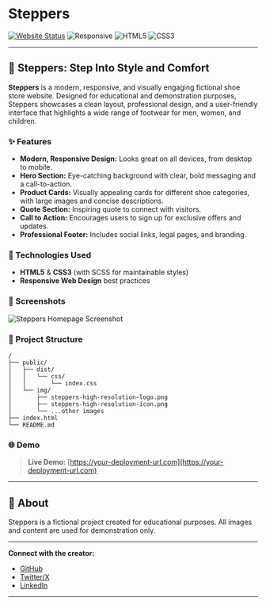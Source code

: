 # Steppers

[![Website Status](https://img.shields.io/website?url=https%3A%2F%2Fyour-deployment-url.com&style=flat-square)](https://your-deployment-url.com)
![Responsive](https://img.shields.io/badge/Responsive-Yes-3882F6?style=flat-square)
![HTML5](https://img.shields.io/badge/HTML5-%3C%2F%3E-orange?style=flat-square)
![CSS3](https://img.shields.io/badge/CSS3-%23-2965f1?style=flat-square)

---

## 👟 Steppers: Step Into Style and Comfort

**Steppers** is a modern, responsive, and visually engaging fictional shoe store website. Designed for educational and demonstration purposes, Steppers showcases a clean layout, professional design, and a user-friendly interface that highlights a wide range of footwear for men, women, and children.

### ✨ Features

- **Modern, Responsive Design:** Looks great on all devices, from desktop to mobile.
- **Hero Section:** Eye-catching background with clear, bold messaging and a call-to-action.
- **Product Cards:** Visually appealing cards for different shoe categories, with large images and concise descriptions.
- **Quote Section:** Inspiring quote to connect with visitors.
- **Call to Action:** Encourages users to sign up for exclusive offers and updates.
- **Professional Footer:** Includes social links, legal pages, and branding.

### 🚀 Technologies Used

- **HTML5** & **CSS3** (with SCSS for maintainable styles)
- **Responsive Web Design** best practices

### 📸 Screenshots

![Steppers Homepage Screenshot](./img/steppers-screenshot.png)

### 📂 Project Structure

```
/
├── public/
│   ├── dist/
│   │   └── css/
│   │       └── index.css
│   └── img/
│       ├── steppers-high-resolution-logo.png
│       ├── steppers-high-resolution-icon.png
│       └── ...other images
├── index.html
└── README.md
```

### 🌐 Demo

> **Live Demo:** [https://your-deployment-url.com](https://your-deployment-url.com)

---

## 📝 About

Steppers is a fictional project created for educational purposes. All images and content are used for demonstration only.

---

**Connect with the creator:**

- [GitHub](https://github.com/PhantomXero)
- [Twitter/X](https://x.com/Dalitso89201534)
- [LinkedIn](https://www.linkedin.com/in/dalitso-banda-12b4a5182/)

---
